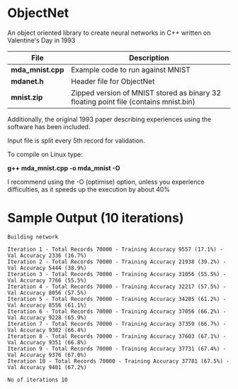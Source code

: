 # ObjectNet

An object oriented library to create neural networks in C++ written on Valentine's Day in 1993

| File | Description          |
| ------- | ---------------- |
| **mda_mnist.cpp**  | Example code to run against MNIST |
| **mdanet.h** | Header file for ObjectNet |
| **mnist.zip** | Zipped version of MNIST stored as binary 32 floating point file (contains mnist.bin) |

Additionally, the original 1993 paper describing experiences using the software has been included.

Input file is split every 5th record for validation.

To compile on Linux type:

__g++ mda_mnist.cpp -o mda_mnist -O__

I recommend using the -O (optimise) option, unless you experience difficulties, as it speeds up the execution by about 40%

# Sample Output (10 iterations)

```
Building network

Iteration 1 - Total Records 70000 - Training Accuracy 9557 (17.1%) - Val Accuracy 2336 (16.7%)
Iteration 2 - Total Records 70000 - Training Accuracy 21938 (39.2%) - Val Accuracy 5444 (38.9%)
Iteration 3 - Total Records 70000 - Training Accuracy 31056 (55.5%) - Val Accuracy 7766 (55.5%)
Iteration 4 - Total Records 70000 - Training Accuracy 32217 (57.5%) - Val Accuracy 8056 (57.5%)
Iteration 5 - Total Records 70000 - Training Accuracy 34285 (61.2%) - Val Accuracy 8556 (61.1%)
Iteration 6 - Total Records 70000 - Training Accuracy 37056 (66.2%) - Val Accuracy 9228 (65.9%)
Iteration 7 - Total Records 70000 - Training Accuracy 37359 (66.7%) - Val Accuracy 9302 (66.4%)
Iteration 8 - Total Records 70000 - Training Accuracy 37603 (67.1%) - Val Accuracy 9351 (66.8%)
Iteration 9 - Total Records 70000 - Training Accuracy 37731 (67.4%) - Val Accuracy 9376 (67.0%)
Iteration 10 - Total Records 70000 - Training Accuracy 37781 (67.5%) - Val Accuracy 9401 (67.2%)

No of iterations 10
```
